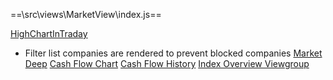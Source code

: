 ==\src\views\MarketView\index.js==

[HighChartInTraday](HighChartInTraday.md)
- Filter list companies are  rendered to prevent blocked companies
	[Market Deep](Market_Deep.md)
	[Cash Flow Chart](Cash_Flow_Chart.md)
	[Cash Flow History](Cash_Flow_History.md)
[Index Overview Viewgroup](IndexOverview_Group.md)

